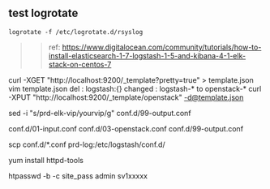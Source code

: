 
## test logrotate
``` shell
logrotate -f /etc/logrotate.d/rsyslog 
```


>> ref:
https://www.digitalocean.com/community/tutorials/how-to-install-elasticsearch-1-7-logstash-1-5-and-kibana-4-1-elk-stack-on-centos-7


curl -XGET "http://localhost:9200/_template?pretty=true"  > template.json
vim template.json
del : logstash:{}
changed : logstash-* to openstack-*
curl -XPUT "http://localhost:9200/_template/openstack"   -d@template.json


sed -i "s/prd-elk-vip/yourvip/g" conf.d/99-output.conf

conf.d/01-input.conf
conf.d/03-openstack.conf
conf.d/99-output.conf

scp conf.d/*.conf prd-log:/etc/logstash/conf.d/


yum install httpd-tools

 htpasswd -b -c site_pass admin sv1xxxxx
